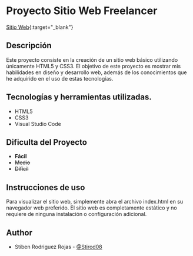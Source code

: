 # Proyecto Sitio Web Freelancer

[Sitio Web](https://stirod08.github.io/Freelancer/){:target="_blank"}

## Descripción
Este proyecto consiste en la creación de un sitio web básico utilizando únicamente HTML5 y CSS3. El objetivo de este proyecto es mostrar mis habilidades en diseño y desarrollo web, además de los conocimientos que he adquirido en el uso de estas tecnologías.

## Tecnologías y herramientas utilizadas.
- HTML5
- CSS3
- Visual Studio Code

## Dificulta del Proyecto
- **Fácil**
- ~~Medio~~
- ~~Difícil~~

## Instrucciones de uso
Para visualizar el sitio web, simplemente abra el archivo index.html en su navegador web preferido. El sitio web es completamente estático y no requiere de ninguna instalación o configuración adicional.


## Author

- Stiben Rodriguez Rojas - [@Stirod08](https://github.com/Stirod08)
